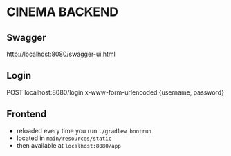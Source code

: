 # CINEMA BACKEND

## Swagger
http://localhost:8080/swagger-ui.html

## Login
POST localhost:8080/login
x-www-form-urlencoded {username, password}

## Frontend
- reloaded every time you run `./gradlew bootrun`
- located in `main/resources/static`
- then available at `localhost:8080/app`
